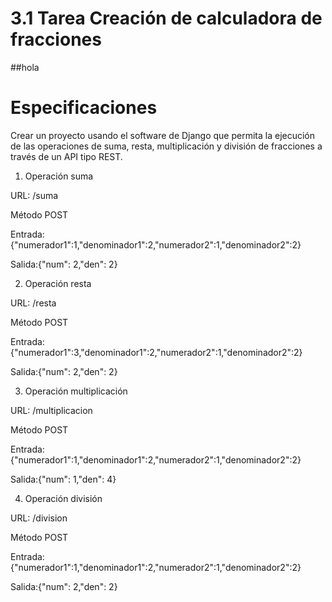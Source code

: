 # 3.1 Tarea Creación de calculadora de fracciones

##hola



# Especificaciones
Crear un proyecto usando el software de Django que permita la ejecución de las operaciones de suma, resta, multiplicación y división de fracciones a través de un API tipo REST. 

1. Operación suma

URL: /suma

Método POST

Entrada: {"numerador1":1,"denominador1":2,"numerador2":1,"denominador2":2}

Salida:{"num": 2,"den": 2}

2. Operación resta

URL: /resta

Método POST

Entrada: {"numerador1":3,"denominador1":2,"numerador2":1,"denominador2":2}

Salida:{"num": 2,"den": 2}

3. Operación multiplicación

URL: /multiplicacion

Método POST

Entrada: {"numerador1":1,"denominador1":2,"numerador2":1,"denominador2":2}

Salida:{"num": 1,"den": 4}

4. Operación división

URL: /division

Método POST

Entrada: {"numerador1":1,"denominador1":2,"numerador2":1,"denominador2":2}

Salida:{"num": 2,"den": 2}
